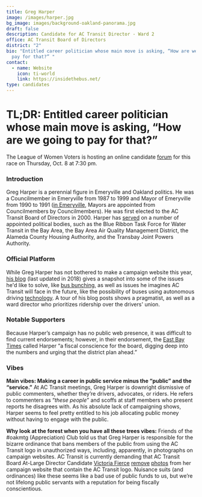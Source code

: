 ```yaml
---
title: Greg Harper
image: /images/harper.jpg
bg_image: images/background-oakland-panorama.jpg
draft: false
description: Candidate for AC Transit Director - Ward 2
office: AC Transit Board of Directors
district: "2"
bio: "Entitled career politician whose main move is asking, “How are we going to
  pay for that?” "
contact:
  - name: Website
    icon: ti-world
    link: https://insidethebus.net/
type: candidates
---
```

# TL;DR: Entitled career politician whose main move is asking, “How are we going to pay for that?”

The League of Women Voters is hosting an online candidate [forum](https://tinyurl.com/yxtwugef) for this race on Thursday, Oct. 8 at 7:30 pm.

### Introduction

Greg Harper is a perennial figure in Emeryville and Oakland politics. He was a Councilmember in Emeryville from 1987 to 1999 and Mayor of Emeryville from 1990 to 1991 ([in Emeryville](http://emeryvilletattler.blogspot.com/2011/12/how-emeryvilles-mayor-is-appointed.html), Mayors are appointed from Councilmembers by Councilmembers). He was first elected to the AC Transit Board of Directors in 2000. Harper has [served](http://www.actransit.org/about-us/board-of-directors/greg-harper/) on a number of appointed political bodies, such as the Blue Ribbon Task Force for Water Transit in the Bay Area, the Bay Area Air Quality Management District, the Alameda County Housing Authority, and the Transbay Joint Powers Authority.

### Official Platform

While Greg Harper has not bothered to make a campaign website this year, [his blog](https://insidethebus.net/) (last updated in 2018) gives a snapshot into some of the issues he'd like to solve, like [bus bunching](https://insidethebus.net/2016/09/22/for-the-transit-nerd-corner/), as well as issues he imagines AC Transit will face in the future, like the possibility of buses using autonomous driving [technology](https://insidethebus.net/2016/10/24/the-elephant-in-acs-board-room/). A tour of his blog posts shows a pragmatist, as well as a ward director who prioritizes ridership over the drivers' union.

### Notable Supporters

Because Harper’s campaign has no public web presence, it was difficult to find current endorsements; however, in their endorsement, the [East Bay Times](https://www.eastbaytimes.com/2020/09/16/editorial-keep-experienced-ac-transit-leaders-to-handle-covid-crisis/) called Harper “a fiscal conscience for the board, digging deep into the numbers and urging that the district plan ahead.”

### Vibes

**Main vibes: Making a career in public service minus the “public” and the “service.”** At AC Transit meetings, Greg Harper is downright dismissive of public commenters, whether they’re drivers, advocates, or riders. He refers to commenters as “*these people*” and scoffs at staff members who present reports he disagrees with. As his absolute lack of campaigning shows, Harper seems to feel pretty entitled to his job allocating public money without having to engage with the public.

**Why look at the forest when you have all these trees vibes:** Friends of the #oakmtg (Appreciation) Club told us that Greg Harper is responsible for the bizarre ordinance that bans members of the public from using the AC Transit logo in unauthorized ways, including, apparently, in photographs on campaign websites. AC Transit is currently demanding that AC Transit Board At-Large Director Candidate [Victoria Fierce](https://www.oakmtg.club/2020/candidates/victoria-fierce/) [remove](https://pubcit.typepad.com/clpblog/2020/09/bay-area-transit-district-attacks-candidate-for-showing-its-logo.html) [photos](https://pubcit.typepad.com/clpblog/2020/09/ac-transit-counsel-goes-from-bad-to-worse.html) from her campaign website that contain the AC Transit logo. Nuisance suits (and ordinances) like these seems like a bad use of public funds to us, but we’re not lifelong public servants with a reputation for being fiscally conscientious.
